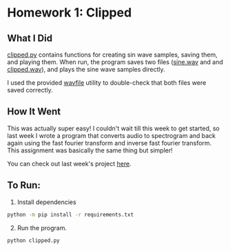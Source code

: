 # Homework 1: Clipped

## What I Did
[clipped.py](./clipped.py) contains functions for creating sin wave samples, saving them, and playing them. When run, the program saves two files ([sine.wav](./sine.wav) and and [clipped.wav](./clipped.wav)), and plays the sine wave samples directly.

I used the provided [wavfile](https://github.com/pdx-cs-sound/wavfile/blob/master/wavfile.py) utility to double-check that both files were saved correctly.

## How It Went
This was actually super easy! I couldn't wait till this week to get started, so last week I wrote a program that converts audio to spectrogram and back again using the fast fourier transform and inverse fast fourier transform. This assignment was basically the same thing but simpler!

You can check out last week's project [here](../fft/).

## To Run:
1. Install dependencies
```bash
python -m pip install -r requirements.txt
```
2. Run the program.
```
python clipped.py
```

